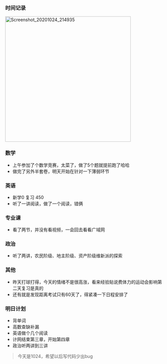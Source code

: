 ### 时间记录

<img src="https://raw.githubusercontent.com/Kong-PR/Typora-picture/master/img/Screenshot_20201024_214935.jpg" alt="Screenshot_20201024_214935" width=400 />

### 数学

- 上午参加了个数学竞赛，太菜了，做了5个题就提前跑了哈哈
- 做完了另外半套卷，明天开始在针对一下薄弱环节

### 英语

- 新学0 复习 450
- 听了一讲阅读，做了一个阅读，错俩

### 专业课

- 看了两节，并没有看视频，一会回去看看广域网

### 政治

- 听了两讲，农民阶级、地主阶级、资产阶级维新派的探索

### 其他

- 昨天打球打得，今天的情绪不是很高涨，看来经验贴说费体力的运动会影响第二天复习是真的
- 还有就是发现距离考试只有60天了，得紧凑一下日程安排了

### 明日计划

- 背单词
- 高数查缺补漏
- 英语做个几个阅读
- 计网结束第三章，开始第四章
- 政治听两讲到三讲

> 今天是1024，希望以后写代码少出bug
